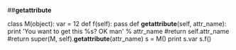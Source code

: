 ##__getattribute__

class M(object):
    var = 12
    def f(self):
        pass
    def __getattribute__(self, attr_name):
        print 'You want to get this %s? OK man' % attr_name
        #return self.attr_name
        #return super(M, self).__getattribute__(attr_name)
s = M()
print s.var
s.f() 
